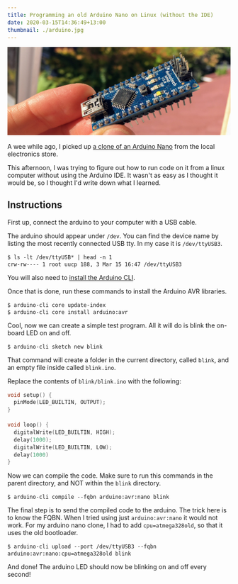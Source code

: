 ```yaml
---
title: Programming an old Arduino Nano on Linux (without the IDE)
date: 2020-03-15T14:36:49+13:00
thumbnail: ./arduino.jpg
---
```


![The Duinotech Nano](./arduino.jpg)

A wee while ago, I picked up [a clone of an Arduino
Nano](https://www.jaycar.com.au/duinotech-nano-board-arduino-compatible/p/XC4414)
from the local electronics store.

This afternoon, I was trying to figure out how to run code on it from a linux
computer without using the Arduino IDE. It wasn't as easy as I thought it would
be, so I thought I'd write down what I learned.

## Instructions

First up, connect the arduino to your computer with a USB cable.

The arduino should appear under `/dev`. You can find the device name by listing
the most recently connected USB tty. In my case it is `/dev/ttyUSB3`.

```shell
$ ls -lt /dev/ttyUSB* | head -n 1
crw-rw---- 1 root uucp 188, 3 Mar 15 16:47 /dev/ttyUSB3
```

You will also need to [install the Arduino
CLI](https://arduino.github.io/arduino-cli/installation/).

Once that is done, run these commands to install the Arduino AVR libraries.

```shell
$ arduino-cli core update-index
$ arduino-cli core install arduino:avr
```

Cool, now we can create a simple test program. All it will do is blink the
on-board LED on and off.

```shell
$ arduino-cli sketch new blink
```

That command will create a folder in the current directory, called `blink`, and
an empty file inside called `blink.ino`.

Replace the contents of `blink/blink.ino` with the following:

```c
void setup() {
  pinMode(LED_BUILTIN, OUTPUT);
}

void loop() {
  digitalWrite(LED_BUILTIN, HIGH);
  delay(1000);
  digitalWrite(LED_BUILTIN, LOW);
  delay(1000)
}
```

Now we can compile the code. Make sure to run this commands in the parent
directory, and NOT within the `blink` directory.

```
$ arduino-cli compile --fqbn arduino:avr:nano blink
```

The final step is to send the compiled code to the arduino. The trick here is
to know the FQBN. When I tried using just `arduino:avr:nano` it would not
work. For my arduino nano clone, I had to add `cpu=atmega328old`, so that it
uses the old bootloader.

```
$ arduino-cli upload --port /dev/ttyUSB3 --fqbn arduino:avr:nano:cpu=atmega328old blink
```

And done! The arduino LED should now be blinking on and off every second!
